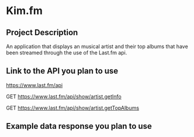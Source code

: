 # Kim.fm

## Project Description

An application that displays an musical artist and their top albums that have been streamed through the use of the Last.fm api.

## Link to the API you plan to use

https://www.last.fm/api

GET https://www.last.fm/api/show/artist.getInfo

GET https://www.last.fm/api/show/artist.getTopAlbums

## Example data response you plan to use

